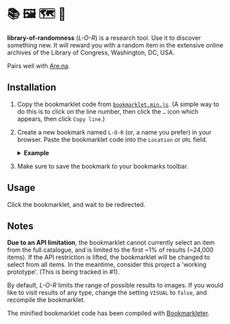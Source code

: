 # 📚 🖼 🗺 🎲 

**library-of-randomness** (_L-O-R_) is a research tool. Use it to discover something new.
It will reward you with a random item in the extensive online archives of the
Library of Congress, Washington, DC, USA.

Pairs well with [Are.na](http://are.na/).



## Installation

1. Copy the bookmarklet code from
   [`bookmarklet.min.js`](src/bookmarklet.min.js). (A simple way to do this is
   to click on the line number, then click the `…` icon which appears, then
   click `Copy line`.)

2. Create a new bookmark named `L-O-R` (or, a name you prefer) in your browser.
   Paste the bookmarklet code into the `Location` or `URL` field.   
   
   <details>
   <summary><b>Example</b></summary>
   <img src="example.png" width="328"/>
   </details>

3. Make sure to save the bookmark to your bookmarks toolbar.



## Usage

Click the bookmarklet, and wait to be redirected.



## Notes

**Due to an API limitation**, the bookmarklet cannot currently select an item from 
the full catalogue, and is limited to the first ~1% of results (~24,000 items). If
the API restriction is lifted, the bookmarklet will be changed to select from all
items. In the meantime, consider this project a 'working prototype'. (This is being
tracked in #1).

By default, _L-O-R_ limits the range of possible results to images. If
you would like to visit results of any type, change the setting `VISUAL` to
`false`, and recompile the bookmarklet.

The minified bookmarklet code has been compiled with [Bookmarkleter](https://chriszarate.github.io/bookmarkleter/).

